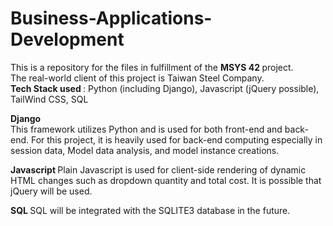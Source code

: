 # Business-Applications-Development
This is a repository for the files in fulfillment of the <b> MSYS 42 </b> project.<br>
The real-world client of this project is Taiwan Steel Company. <br>
<b> Tech Stack used </b>: Python (including Django), Javascript (jQuery possible), TailWind CSS, SQL

<b> Django </b> <br>
This framework utilizes Python and is used for both front-end and back-end. For this project, it is heavily used for back-end computing especially in session data, Model data analysis, and model instance creations. <br>

<b> Javascript </b>
Plain Javascript is used for client-side rendering of dynamic HTML changes such as dropdown quantity and total cost. It is possible that jQuery will be used. <br>

<b> SQL </b>
SQL will be integrated with the SQLITE3 database in the future.
